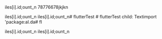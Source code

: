 

iles[i].id;ount_n
78776678jkjkn

iles[i].id;ount_n
iles[i].id;ount_n# flutterTest # flutterTest
          child: Textimport 'package:al.da# fl

iles[i].id;ount_n
iles[i].id;ount_n
